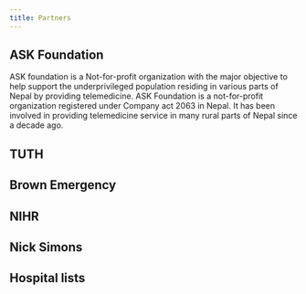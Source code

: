 ```yaml
---
title: Partners
---
```

## ASK Foundation
ASK foundation is a Not-for-profit organization with the major objective to help support the underprivileged population residing in various parts of Nepal by providing telemedicine. ASK Foundation is a not-for-profit organization registered under Company act 2063 in Nepal. It has been involved in providing telemedicine service in many rural parts of Nepal since a decade ago.
## TUTH
## Brown Emergency
## NIHR
## Nick Simons
## Hospital lists
